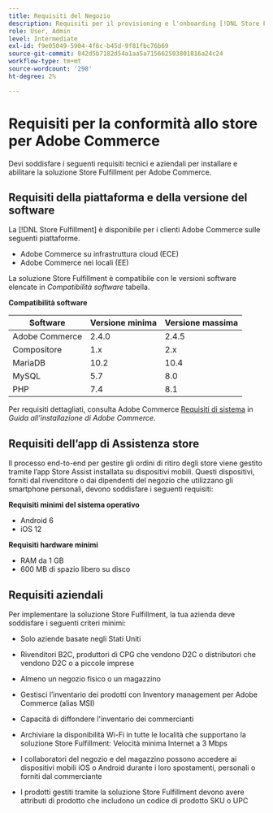 ```yaml
---
title: Requisiti del Negozio
description: Requisiti per il provisioning e l'onboarding [!DNL Store Fulfillment solution].
role: User, Admin
level: Intermediate
exl-id: f9e05049-5904-4f6c-b45d-9f81fbc76b69
source-git-commit: 842d5b7182d54a1aa5a715662503801816a24c24
workflow-type: tm+mt
source-wordcount: '298'
ht-degree: 2%

---
```


# Requisiti per la conformità allo store per Adobe Commerce

Devi soddisfare i seguenti requisiti tecnici e aziendali per installare e abilitare la soluzione Store Fulfillment per Adobe Commerce.

## Requisiti della piattaforma e della versione del software

La [!DNL Store Fulfillment] è disponibile per i clienti Adobe Commerce sulle seguenti piattaforme.

- Adobe Commerce su infrastruttura cloud (ECE)
- Adobe Commerce nei locali (EE)

La soluzione Store Fulfillment è compatibile con le versioni software elencate in *Compatibilità software* tabella.

**Compatibilità software**

| **Software** | **Versione minima** | **Versione massima** |
|----------------|---------------------|---------------------|
| Adobe Commerce | 2.4.0 | 2.4.5 |
| Compositore | 1.x | 2.x |
| MariaDB | 10.2 | 10.4 |
| MySQL | 5.7 | 8.0 |
| PHP | 7.4 | 8.1 |

Per requisiti dettagliati, consulta Adobe Commerce [Requisiti di sistema](https://experienceleague.adobe.com/docs/commerce-operations/installation-guide/system-requirements.html) in *Guida all’installazione di Adobe Commerce*.

## Requisiti dell’app di Assistenza store

Il processo end-to-end per gestire gli ordini di ritiro degli store viene gestito tramite l’app Store Assist installata su dispositivi mobili. Questi dispositivi, forniti dal rivenditore o dai dipendenti del negozio che utilizzano gli smartphone personali, devono soddisfare i seguenti requisiti:

**Requisiti minimi del sistema operativo**

- Android 6
- iOS 12

**Requisiti hardware minimi**

- RAM da 1 GB
- 600 MB di spazio libero su disco

## Requisiti aziendali

Per implementare la soluzione Store Fulfillment, la tua azienda deve soddisfare i seguenti criteri minimi:

- Solo aziende basate negli Stati Uniti

- Rivenditori B2C, produttori di CPG che vendono D2C o distributori che vendono D2C o a piccole imprese

- Almeno un negozio fisico o un magazzino

- Gestisci l’inventario dei prodotti con Inventory management per Adobe Commerce (alias MSI)

- Capacità di diffondere l&#39;inventario dei commercianti

- Archiviare la disponibilità Wi-Fi in tutte le località che supportano la soluzione Store Fulfillment: Velocità minima Internet a 3 Mbps

- I collaboratori del negozio e del magazzino possono accedere ai dispositivi mobili iOS o Android durante i loro spostamenti, personali o forniti dal commerciante

- I prodotti gestiti tramite la soluzione Store Fulfillment devono avere attributi di prodotto che includono un codice di prodotto SKU o UPC
